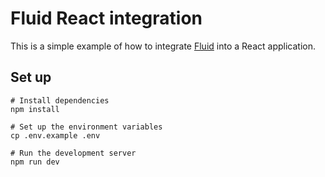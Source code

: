 # Fluid React integration

This is a simple example of how to integrate [Fluid](https://fluidpayments.io/) into a React application.

## Set up

```shell
# Install dependencies
npm install

# Set up the environment variables
cp .env.example .env

# Run the development server
npm run dev
```
